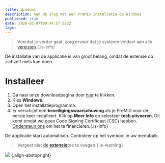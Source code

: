 ```yaml
---
title: Windows
description: Aan de slag met een PreMiD installatie op Windows
published: true
date: 2020-02-07T00:44:57.532Z
tags:
---
```


> Voordat je verder gaat, zorg ervoor dat je systeem voldoet aan alle [vereisten](/install/requirements).{.is-info}

De installatie van de applicatie is van groot belang, omdat de extensie op zichzelf niets kan doen.

# Installeer
1. Ga naar onze downloadpagina door [hier](https://premid.app/downloads) te klikken.
2. Kies **Windows**.
3. Open het installatieprogramma.
4. Er verschijnt een **beveiligingswaarschuwing** als je PreMiD voor de eerste keer installeert. Klik op **Meer Info** en selecteer **toch uitvoeren**. Dit komt omdat we geen Code Signing Certificaat (CSC) hebben. [Ondersteun ons](https://www.patreon.com/Timeraa) om het te financieren.{.is-info}

De applicatie start automatisch. Controleer op het symbool in uw menubalk.

> Vergeet niet [de **extensie**](/install)toe te voegen.{.is-warning}

![](https://a.icons8.com/djxbtnYm/GBjHDS/svg.svg) {.align-abstopright}